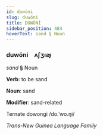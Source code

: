 ```yaml
---
id: duwöni
slug: duwöni
title: DUWÖNİ
sidebar_position: 484
hoverText: sand § Noun
---
```


### duwöni&emsp;<span kind="abugida">ʌʃʒıƨɟ</span>

*sand* **§** Noun

**Verb**: to be sand

**Noun**: sand

**Modifier**: sand-related

Ternate dowongi /do.ˈwo.ŋi/

*Trans-New Guinea Language Family*